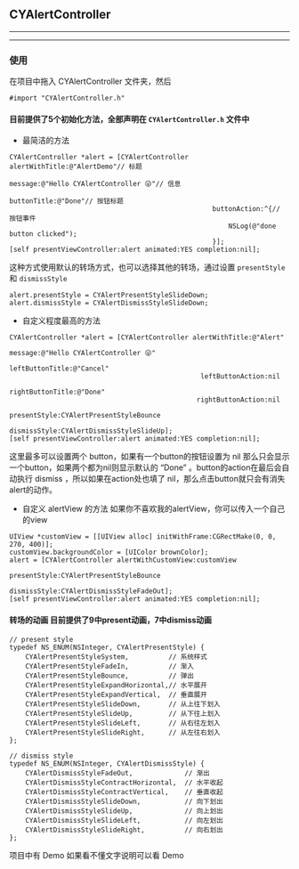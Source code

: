 ## CYAlertController
***


***
### 使用
在项目中拖入 CYAlertController 文件夹，然后

```objc
#import "CYAlertController.h"
```

#### 目前提供了5个初始化方法，全部声明在 `CYAlertController.h` 文件中

 - 最简洁的方法

 ```objc
 CYAlertController *alert = [CYAlertController alertWithTitle:@"AlertDemo"// 标题
                                                         message:@"Hello CYAlertController 😜"// 信息
                                                     buttonTitle:@"Done"// 按钮标题
                                                    buttonAction:^{// 按钮事件
                                                        NSLog(@"done button clicked");
                                                    }];
[self presentViewController:alert animated:YES completion:nil];

 ```
 这种方式使用默认的转场方式，也可以选择其他的转场，通过设置 `presentStyle` 和 `dismissStyle`
 
 ```objc
alert.presentStyle = CYAlertPresentStyleSlideDown;
alert.dismissStyle = CYAlertDismissStyleSlideDown;
 ```
 
 - 自定义程度最高的方法

 ```objc
 CYAlertController *alert = [CYAlertController alertWithTitle:@"Alert"
                                                          message:@"Hello CYAlertController 😜"
                                                  leftButtonTitle:@"Cancel"
                                                 leftButtonAction:nil
                                                 rightButtonTitle:@"Done"
                                                rightButtonAction:nil
                                                     presentStyle:CYAlertPresentStyleBounce
                                                     dismissStyle:CYAlertDismissStyleSlideUp];
[self presentViewController:alert animated:YES completion:nil];
 ```
 
 这里最多可以设置两个 button，如果有一个button的按钮设置为 nil 那么只会显示一个button，如果两个都为nil则显示默认的 “Done” 。button的action在最后会自动执行 dismiss ，所以如果在action处也填了 nil，那么点击button就只会有消失alert的动作。
 
- 自定义 alertView 的方法 如果你不喜欢我的alertView，你可以传入一个自己的view

 ```objc
UIView *customView = [[UIView alloc] initWithFrame:CGRectMake(0, 0, 270, 400)];
customView.backgroundColor = [UIColor brownColor];    
alert = [CYAlertController alertWithCustomView:customView 
								  presentStyle:CYAlertPresentStyleBounce 
								  dismissStyle:CYAlertDismissStyleFadeOut];
[self presentViewController:alert animated:YES completion:nil];

 ```

#### 转场的动画  目前提供了9中present动画，7中dismiss动画

```objc
// present style
typedef NS_ENUM(NSInteger, CYAlertPresentStyle) {
    CYAlertPresentStyleSystem,          // 系统样式
    CYAlertPresentStyleFadeIn,          // 渐入
    CYAlertPresentStyleBounce,          // 弹出
    CYAlertPresentStyleExpandHorizontal,// 水平展开
    CYAlertPresentStyleExpandVertical,  // 垂直展开
    CYAlertPresentStyleSlideDown,       // 从上往下划入
    CYAlertPresentStyleSlideUp,         // 从下往上划入
    CYAlertPresentStyleSlideLeft,       // 从右往左划入
    CYAlertPresentStyleSlideRight,      // 从左往右划入
};

// dismiss style
typedef NS_ENUM(NSInteger, CYAlertDismissStyle) {
    CYAlertDismissStyleFadeOut,             // 渐出
    CYAlertDismissStyleContractHorizontal,  // 水平收起
    CYAlertDismissStyleContractVertical,    // 垂直收起
    CYAlertDismissStyleSlideDown,           // 向下划出
    CYAlertDismissStyleSlideUp,             // 向上划出
    CYAlertDismissStyleSlideLeft,           // 向左划出
    CYAlertDismissStyleSlideRight,          // 向右划出
};
```

项目中有 Demo 如果看不懂文字说明可以看 Demo